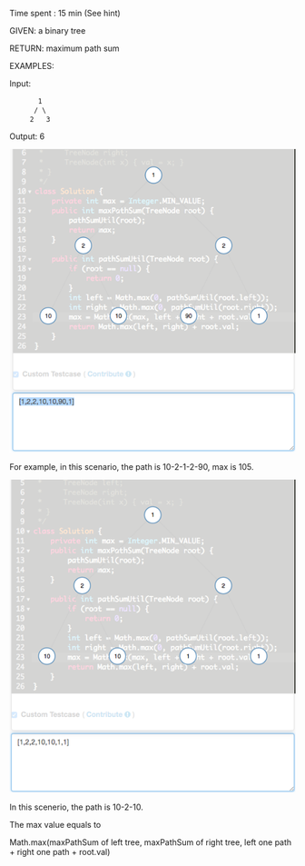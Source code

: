 Time spent : 15 min (See hint)

GIVEN: a binary tree

RETURN: maximum path sum

EXAMPLES:

Input: 

```
       1
      / \
     2   3
```

Output: 6

![Tree](https://github.com/Cappuccinuo/LeetCode/blob/master/Tree/124.%20Binary%20Tree%20Maximum%20Path%20Sum/Tree.png?raw=true)

For example, in this scenario, the path is 10-2-1-2-90, max is 105.

![](https://github.com/Cappuccinuo/LeetCode/blob/master/Tree/124.%20Binary%20Tree%20Maximum%20Path%20Sum/Tree2.png?raw=true)

In this scenerio, the path is 10-2-10.

The max value equals to

Math.max(maxPathSum of left tree, maxPathSum of right tree, left one path + right one path + root.val)